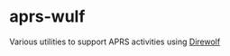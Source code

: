 # aprs-wulf
Various utilities to support APRS activities using [Direwolf](https://github.com/wb2osz/direwolf)


